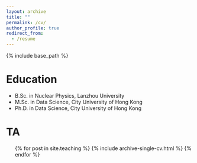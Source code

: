 ```yaml
---
layout: archive
title: ""
permalink: /cv/
author_profile: true
redirect_from:
  - /resume
---
```


{% include base_path %}

Education
======
* B.Sc. in Nuclear Physics, Lanzhou University
* M.Sc. in Data Science, City University of Hong Kong
* Ph.D. in Data Science, City University of Hong Kong
  
TA
======
  <ul>{% for post in site.teaching %}
    {% include archive-single-cv.html %}
  {% endfor %}</ul>
  

